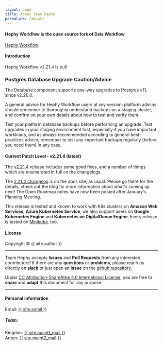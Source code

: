 ```yaml
---
layout: page
title: About Team Hephy
permalink: /about/
---
```


#### Hephy Workflow is the open source fork of Deis Workflow

[Hephy Workflow](https://web.teamhephy.com)

#### Introduction

Hephy Workflow v2.21.4 is out!

### **Postgres Database Upgrade** Caution/Advice

The Database component supports one-way upgrades to Postgres v11, since v2.20.0.

A general advice for Hephy Workflow users at any version: platform admins should
remember to thoroughly understand backups on a staging cluster, and confirm on
your own details about how to test and verify them.

Test your platform database backups before performing an upgrade. Test upgrades
in your staging environment first, especially if you have important workloads,
and as always recommended according to general best-practices advice, remember
to test any important backups regularly (before you need them) in any case.

#### Current Patch Level - v2.21.4 (latest)

The [v2.21.4][] release includes some good fixes, and a number of things which
are enumerated in full on the changelogs.

The [2.21.4 changelog][] is on the docs site, as usual. Please go there for the
details, check out the blog for more information about what's coming up next!
The Open Roadmap notes have now been posted after January's Planning Meeting.

This release is tested and known to work with K8s clusters on <b>Amazon Web Services</b>, <b>Azure Kubernetes Service</b>, we also support users on <b>Google Kubernetes Engine</b> and <b>Kubernetes on DigitalOcean Engine</b>.  Every release is tested on <a href="https://github.com/kubernetes/minikube">Minikube</a>, too.

#### License

Copyright&nbsp;&copy;&nbsp;{{ site.author }}

- - -

Team Hephy accepts <b>Issues</b> and <b>Pull Requests</b> from any interested contributors!  If there are any <b>questions</b> or <b>problems</b>, please reach us directly on <b><a href="https://slack.teamhephy.info">slack</a></b>
or just open an <b>issue</b> on the <a href="https://github.com/teamhephy/workflow">github repository.</a>

Under [CC Attribution-ShareAlike 4.0 International License](https://creativecommons.org/licenses/by-sa/4.0/), you are free to <b>share</b> and <b>adapt</b> this document for any purpose.

- - -

#### Personal information

Email: <a href="mailto:{{ site.email }}">{{ site.email }}</a>

##### Team:

Kingdon: <a href="mailto:{{ site.maint1_mail }}">{{ site.maint1_mail }}</a><br/>
Anton: <a href="mailto:{{ site.maint2_mail }}">{{ site.maint2_mail }}</a>

[2.21.4 changelog]: https://docs.teamhephy.com/changelogs/v2.21.4/
[v2.21.4]: https://github.com/teamhephy/workflow/releases/tag/v2.21.4
[v2.21.3]: https://github.com/teamhephy/workflow/releases/tag/v2.21.3
[v2.21.0]: https://github.com/teamhephy/workflow/releases/tag/v2.21.0
[v2.20.2]: https://github.com/teamhephy/workflow/releases/tag/v2.20.2
[v2.20.1]: https://github.com/teamhephy/workflow/releases/tag/v2.20.1
[v2.20.0]: https://github.com/teamhephy/workflow/releases/tag/v2.20.0
[v2.19.4]: https://github.com/teamhephy/workflow/releases/tag/v2.19.4
[This is a bug]: /blog/posts/announcements/release-v2-20-1-postmortem#description-of-the-bug
[take special steps]: /blog/posts/announcements/rollback-v2-20-1-v2-20-0-controller-GKE-bug#the-fallout-from-automatic-upgrading-of-platform-database
[read this blog post for details]: /blog/posts/announcements/rollback-v2-20-1-v2-20-0-controller-GKE-bug
